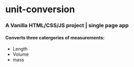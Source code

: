 # unit-conversion

### A Vanilla HTML/CSS/JS project | single page app

#### Converts three catergories of measurements:

- Length
- Volume
- mass
